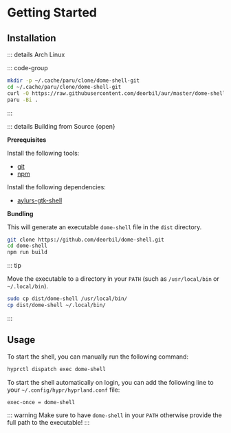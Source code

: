 <!-- markdownlint-disable MD013 MD036 -->

# Getting Started

## Installation

::: details Arch Linux

::: code-group

```sh [paru]
mkdir -p ~/.cache/paru/clone/dome-shell-git
cd ~/.cache/paru/clone/dome-shell-git
curl -O https://raw.githubusercontent.com/deorbil/aur/master/dome-shell-git/PKGBUILD
paru -Bi .
```

:::

::: details Building from Source {open}

**Prerequisites**

Install the following tools:

- [git](https://git-scm.com/)
- [npm](https://nodejs.org/)

Install the following dependencies:

- [aylurs-gtk-shell](https://aylur.github.io/ags/)

**Bundling**

This will generate an executable `dome-shell` file in the `dist` directory.

```sh
git clone https://github.com/deorbil/dome-shell.git
cd dome-shell
npm run build
```

::: tip

Move the executable to a directory in your `PATH` (such as `/usr/local/bin` or `~/.local/bin`).

```sh
sudo cp dist/dome-shell /usr/local/bin/
cp dist/dome-shell ~/.local/bin/
```

:::

## Usage

To start the shell, you can manually run the following command:

```sh
hyprctl dispatch exec dome-shell
```

To start the shell automatically on login, you can add the following line to your `~/.config/hypr/hyprland.conf` file:

```txt
exec-once = dome-shell
```

::: warning
Make sure to have `dome-shell` in your `PATH` otherwise provide the full path to the executable!
:::
